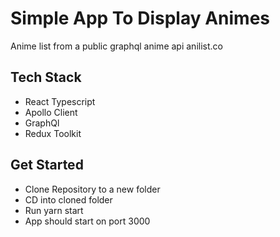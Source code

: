 # Simple App To Display Animes

Anime list from a public graphql anime api anilist.co

## Tech Stack
- React Typescript
- Apollo Client
- GraphQl
- Redux Toolkit

## Get Started
- Clone Repository to a new folder
- CD into cloned folder
- Run yarn start
- App should start on port 3000
